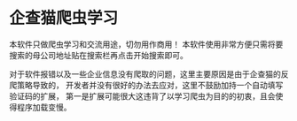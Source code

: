# 企查猫爬虫学习
本软件只做爬虫学习和交流用途，切勿用作商用！
本软件使用非常方便只需将要搜索的母公司地址贴在搜索栏再点击开始搜索即可。


对于软件报错以及一些企业信息没有爬取的问题，这里主要原因是由于企查猫的反爬策略导致的，
开发者并没有很好的办法去应对，这里不鼓励加持一个自动填写验证码的扩展，
第一是扩展可能很大这违背了以学习爬虫为目的的初衷，且会使得程序加载变慢。



